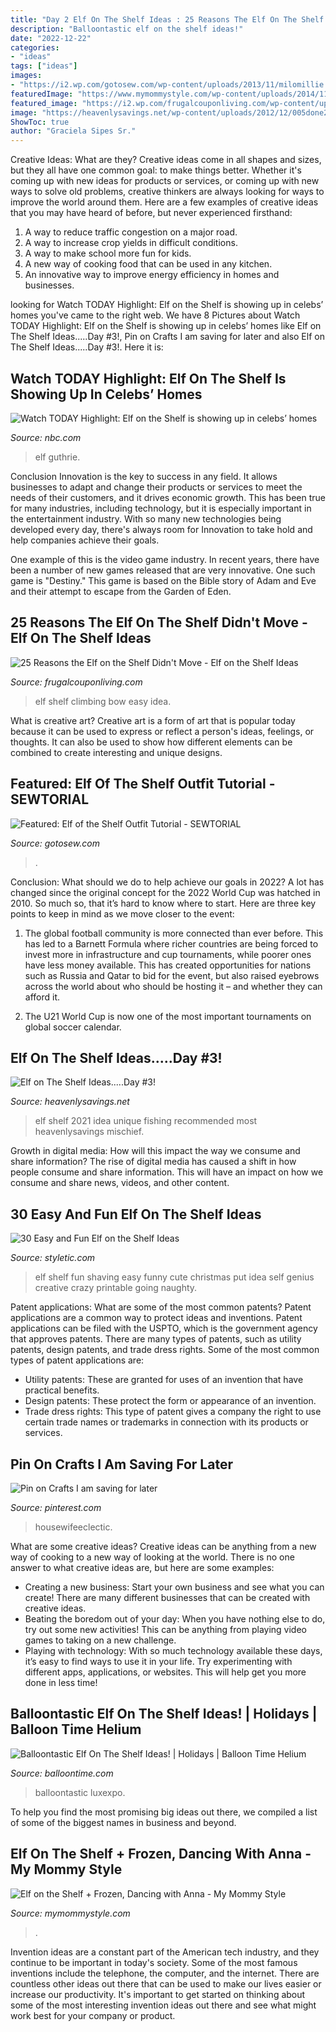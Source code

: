 ```yaml
---
title: "Day 2 Elf On The Shelf Ideas : 25 Reasons The Elf On The Shelf Didn&#039;t Move"
description: "Balloontastic elf on the shelf ideas!"
date: "2022-12-22"
categories:
- "ideas"
tags: ["ideas"]
images:
- "https://i2.wp.com/gotosew.com/wp-content/uploads/2013/11/milomillie.3-copy.jpg?fit=596%2C900&amp;ssl=1"
featuredImage: "https://www.mymommystyle.com/wp-content/uploads/2014/11/Elf-on-the-shelf-dancing-with-anna.jpg"
featured_image: "https://i2.wp.com/frugalcouponliving.com/wp-content/uploads/2018/10/bow-climbing-elf-on-the-shelf-ideas-frugal-coupon-living-e1541000565187.jpg"
image: "https://heavenlysavings.net/wp-content/uploads/2012/12/005done2.jpg"
ShowToc: true
author: "Graciela Sipes Sr."
---
```



Creative Ideas: What are they?
Creative ideas come in all shapes and sizes, but they all have one common goal: to make things better. Whether it's coming up with new ideas for products or services, or coming up with new ways to solve old problems, creative thinkers are always looking for ways to improve the world around them. Here are a few examples of creative ideas that you may have heard of before, but never experienced firsthand: 
1. A way to reduce traffic congestion on a major road.
2. A way to increase crop yields in difficult conditions.
3. A way to make school more fun for kids.
4. A new way of cooking food that can be used in any kitchen.
5. An innovative way to improve energy efficiency in homes and businesses.

	

		
looking for Watch TODAY Highlight: Elf on the Shelf is showing up in celebs’ homes you've came to the right web. We have 8 Pictures about Watch TODAY Highlight: Elf on the Shelf is showing up in celebs’ homes like Elf on The Shelf Ideas.....Day #3!, Pin on Crafts I am saving for later and also Elf on The Shelf Ideas.....Day #3!. Here it is:
		
    
## Watch TODAY Highlight: Elf On The Shelf Is Showing Up In Celebs’ Homes

<img loading=lazy src="https://img.nbc.com/sites/nbcunbc/files/images/2020/12/03/201203_4275671_Elf_on_the_Shelf_is_showing_up_in_celebs____.jpg" onerror="this.onerror=null;this.src='https://tse3.mm.bing.net/th?id=OIP.T5w9nWQxLZQHRjzaZOwDlgHaEK&amp;pid=15.1';" alt="Watch TODAY Highlight: Elf on the Shelf is showing up in celebs’ homes">

_Source: nbc.com_

>elf guthrie. 

	

Conclusion
Innovation is the key to success in any field. It allows businesses to adapt and change their products or services to meet the needs of their customers, and it drives economic growth.
This has been true for many industries, including technology, but it is especially important in the entertainment industry. With so many new technologies being developed every day, there's always room for Innovation to take hold and help companies achieve their goals.

One example of this is the video game industry. In recent years, there have been a number of new games released that are very innovative. One such game is "Destiny." This game is based on the Bible story of Adam and Eve and their attempt to escape from the Garden of Eden.

    
## 25 Reasons The Elf On The Shelf Didn&#039;t Move - Elf On The Shelf Ideas

<img loading=lazy src="https://i2.wp.com/frugalcouponliving.com/wp-content/uploads/2018/10/bow-climbing-elf-on-the-shelf-ideas-frugal-coupon-living-e1541000565187.jpg" onerror="this.onerror=null;this.src='https://tse4.mm.bing.net/th?id=OIP.deO78sD1Qr8qrm2glUCcMAHaLH&amp;pid=15.1';" alt="25 Reasons the Elf on the Shelf Didn&#039;t Move - Elf on the Shelf Ideas">

_Source: frugalcouponliving.com_

>elf shelf climbing bow easy idea. 

	

What is creative art?
Creative art is a form of art that is popular today because it can be used to express or reflect a person's ideas, feelings, or thoughts. It can also be used to show how different elements can be combined to create interesting and unique designs.

    
## Featured: Elf Of The Shelf Outfit Tutorial - SEWTORIAL

<img loading=lazy src="https://i2.wp.com/gotosew.com/wp-content/uploads/2013/11/milomillie.3-copy.jpg?fit=596%2C900&amp;ssl=1" onerror="this.onerror=null;this.src='https://tse2.mm.bing.net/th?id=OIP.jqqUhN5v39DVDeoEFTaHcAHaLL&amp;pid=15.1';" alt="Featured: Elf of the Shelf Outfit Tutorial - SEWTORIAL">

_Source: gotosew.com_

>. 

	

Conclusion: What should we do to help achieve our goals in 2022?
A lot has changed since the original concept for the 2022 World Cup was hatched in 2010. So much so, that it’s hard to know where to start. Here are three key points to keep in mind as we move closer to the event:
1. The global football community is more connected than ever before. This has led to a Barnett Formula where richer countries are being forced to invest more in infrastructure and cup tournaments, while poorer ones have less money available. This has created opportunities for nations such as Russia and Qatar to bid for the event, but also raised eyebrows across the world about who should be hosting it – and whether they can afford it.

2. The U21 World Cup is now one of the most important tournaments on global soccer calendar.

    
## Elf On The Shelf Ideas.....Day #3!

<img loading=lazy src="https://heavenlysavings.net/wp-content/uploads/2012/12/005done2.jpg" onerror="this.onerror=null;this.src='https://tse3.mm.bing.net/th?id=OIP.cJPohOyeDeXk2a_gkoQY8gHaIR&amp;pid=15.1';" alt="Elf on The Shelf Ideas.....Day #3!">

_Source: heavenlysavings.net_

>elf shelf 2021 idea unique fishing recommended most heavenlysavings mischief. 

	

Growth in digital media: How will this impact the way we consume and share information?
The rise of digital media has caused a shift in how people consume and share information. This will have an impact on how we consume and share news, videos, and other content.

    
## 30 Easy And Fun Elf On The Shelf Ideas

<img loading=lazy src="http://styletic.com/wp-content/uploads/2015/12/elf-on-the-shelf-ideas/17-elf-on-the-shelf-ideas.jpg" onerror="this.onerror=null;this.src='https://tse4.mm.bing.net/th?id=OIP.6AMSBk3zHlNIbBSe9PEWFAHaLJ&amp;pid=15.1';" alt="30 Easy and Fun Elf on the Shelf Ideas">

_Source: styletic.com_

>elf shelf fun shaving easy funny cute christmas put idea self genius creative crazy printable going naughty. 

	

Patent applications: What are some of the most common patents?
Patent applications are a common way to protect ideas and inventions. Patent applications can be filed with the USPTO, which is the government agency that approves patents. There are many types of patents, such as utility patents, design patents, and trade dress rights. Some of the most common types of patent applications are: 
- Utility patents: These are granted for uses of an invention that have practical benefits. 
- Design patents: These protect the form or appearance of an invention. 
- Trade dress rights: This type of patent gives a company the right to use certain trade names or trademarks in connection with its products or services.

    
## Pin On Crafts I Am Saving For Later

<img loading=lazy src="https://i.pinimg.com/736x/0c/2e/6b/0c2e6bcaa8cc5dafbf5fa23d87331dd8.jpg" onerror="this.onerror=null;this.src='https://tse2.mm.bing.net/th?id=OIP.v8SA1gRwEBRau8EKNCP05AHaLF&amp;pid=15.1';" alt="Pin on Crafts I am saving for later">

_Source: pinterest.com_

>housewifeeclectic. 

	

What are some creative ideas?
Creative ideas can be anything from a new way of cooking to a new way of looking at the world. There is no one answer to what creative ideas are, but here are some examples: 
- Creating a new business: Start your own business and see what you can create! There are many different businesses that can be created with creative ideas.
- Beating the boredom out of your day: When you have nothing else to do, try out some new activities! This can be anything from playing video games to taking on a new challenge.
- Playing with technology: With so much technology available these days, it’s easy to find ways to use it in your life. Try experimenting with different apps, applications, or websites. This will help get you more done in less time!

    
## Balloontastic Elf On The Shelf Ideas! | Holidays | Balloon Time Helium

<img loading=lazy src="https://www.balloontime.com/wp-content/uploads/2018/12/IMG_9419-800x1200.jpg" onerror="this.onerror=null;this.src='https://tse3.mm.bing.net/th?id=OIP.rZPNXpzF0d8QO-C11QSqFQHaLH&amp;pid=15.1';" alt="Balloontastic Elf On The Shelf Ideas! | Holidays | Balloon Time Helium">

_Source: balloontime.com_

>balloontastic luxexpo. 

	

To help you find the most promising big ideas out there, we compiled a list of some of the biggest names in business and beyond.

    
## Elf On The Shelf + Frozen, Dancing With Anna - My Mommy Style

<img loading=lazy src="https://www.mymommystyle.com/wp-content/uploads/2014/11/Elf-on-the-shelf-dancing-with-anna.jpg" onerror="this.onerror=null;this.src='https://tse4.mm.bing.net/th?id=OIP.MOEuhtRqf9MLqp9N1j_rgwHaLW&amp;pid=15.1';" alt="Elf on the Shelf + Frozen, Dancing with Anna - My Mommy Style">

_Source: mymommystyle.com_

>. 

	

Invention ideas are a constant part of the American tech industry, and they continue to be important in today's society. Some of the most famous inventions include the telephone, the computer, and the internet. There are countless other ideas out there that can be used to make our lives easier or increase our productivity. It's important to get started on thinking about some of the most interesting invention ideas out there and see what might work best for your company or product.

